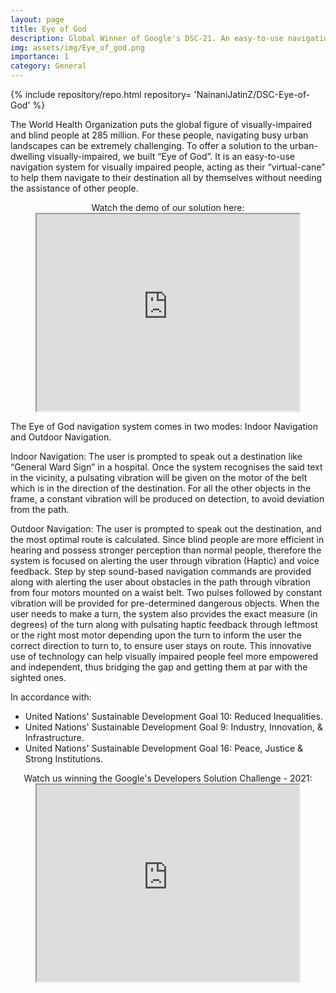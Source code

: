 ```yaml
---
layout: page
title: Eye of God
description: Global Winner of Google's DSC-21. An easy-to-use navigation system for visually impaired people.
img: assets/img/Eye_of_god.png
importance: 1
category: General
---
```



<div class="repositories d-flex flex-wrap flex-md-row flex-column justify-content-between align-items-center">
    {% include repository/repo.html repository= 'NainaniJatinZ/DSC-Eye-of-God' %}
</div> 



The World Health Organization puts the global figure of visually-impaired and blind people at 285 million. For these people, navigating busy urban landscapes can be extremely challenging. To offer a solution to the urban-dwelling visually-impaired, we built “Eye of God”. It is an easy-to-use navigation system for visually impaired people, acting as their “virtual-cane” to help them navigate to their destination all by themselves without needing the assistance of other people.


<center>
Watch the demo of our solution here:
</center>
<center>
<iframe width="420" height="315"
src="https://www.youtube.com/embed/zipQJU651U0">
</iframe>
</center>




The Eye of God navigation system comes in two modes: Indoor Navigation and Outdoor Navigation.

Indoor Navigation: The user is prompted to speak out a destination like “General Ward Sign” in a hospital. Once the system recognises the said text in the vicinity, a pulsating vibration will be given on the motor of the belt which is in the direction of the destination. For all the other objects in the frame, a constant vibration will be produced on detection, to avoid deviation from the path.


Outdoor Navigation: The user is prompted to speak out the destination, and the most optimal route is calculated. Since blind people are more efficient in hearing and possess stronger perception than normal people, therefore the system is focused on alerting the user through vibration (Haptic) and voice feedback. Step by step sound-based navigation commands are provided along with alerting the user about obstacles in the path through vibration from four motors mounted on a waist belt. Two pulses followed by constant vibration will be provided for pre-determined dangerous objects. When the user needs to make a turn, the system also provides the exact measure (in degrees) of the turn along with pulsating haptic feedback through leftmost or the right most motor depending upon the turn to inform the user the correct direction to turn to, to ensure user stays on route. This innovative use of technology can help visually impaired people feel more empowered and independent, thus bridging the gap and getting them at par with the sighted ones.

In accordance with:
- United Nations' Sustainable Development Goal 10: Reduced Inequalities.
- United Nations' Sustainable Development Goal 9: Industry, Innovation, & Infrastructure.
- United Nations' Sustainable Development Goal 16: Peace, Justice & Strong Institutions.

<center>
Watch us winning the Google's Developers Solution Challenge - 2021:
</center>
<center>
<iframe width="420" height="315"
src="https://www.youtube.com/embed/mmprcC3SH_A">
</iframe>
</center>





